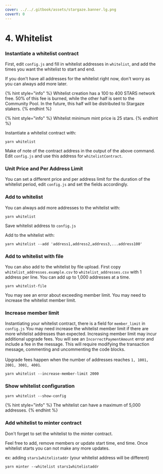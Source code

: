 ```yaml
---
cover: ../../.gitbook/assets/stargaze.banner.lg.png
coverY: 0
---
```


# 4. Whitelist

### Instantiate a whitelist contract

First, edit `config.js` and fill in whitelist addresses in `whitelist`, and add the times you want the whitelist to start and end.

If you don't have all addresses for the whitelist right now, don't worry as you can always add more later.

{% hint style="info" %}
Whitelist creation has a 100 to 400 STARS network free. 50% of this fee is burned, while the other half is sent to the Community Pool. In the future, this half will be distributed to Stargaze stakers.
{% endhint %}

{% hint style="info" %}
Whitelist minimum mint price is 25 stars.
{% endhint %}

Instantiate a whitelist contract with:

```
yarn whitelist
```

Make of note of the contract address in the output of the above command. Edit `config.js` and use this address for `whitelistContract`.&#x20;

### Unit Price and Per Address Limit

You can set a different price and per address limit for the duration of the whitelist period, edit `config.js` and set the fields accordingly.&#x20;

### Add to whitelist

You can always add more addresses to the whitelist with:

```
yarn whitelist
```

Save whitelist address to `config.js`&#x20;

Add to the whitelist with:

```
yarn whitelist --add 'address1,address2,address3,...address100'
```

### Add to whitelist with file

You can also add to the whitelist by file upload. First copy `whitelist_addresses.example.csv` to `whitelist_addresses.csv` with 1 address per line. You can add up to 1,000 addresses at a time.

```
yarn whitelist-file
```

You may see an error about exceeding member limit. You may need to increase the whitelist member limit.&#x20;

### Increase member limit

Instantiating your whitelist contract, there is a field for `member_limit` in `config.js` You may need increase the whitelist member limit if there are more whitelist addresses than expected. Increasing member limit may incur additional upgrade fees. You will see an `IncorrectPaymentAmount` error and include a fee in the message. This will require modifying the transaction message, commenting and uncommenting the code blocks.\
\
Upgrade fees happen when the number of addresses reaches `1, 1001, 2001, 3001, 4001`.&#x20;

```
yarn whitelist --increase-member-limit 2000
```

### Show whitelist configuration

```
yarn whitelist --show-config
```

{% hint style="info" %}
The whitelist can have a maximum of 5,000 addresses.
{% endhint %}

### Add whitelist to minter contract

Don't forget to set the whitelist to the minter contract.&#x20;

Feel free to add, remove members or update start time, end time. Once whitelist starts you can not make any more updates.

ex: adding `stars1whitelistaddr` (your whitelist address will be different)

```
yarn minter --whitelist stars1whitelistaddr
```
